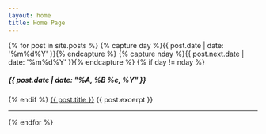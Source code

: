 ```yaml
---
layout: home
title: Home Page
---
```


{% for post in site.posts %}
{% capture day %}{{ post.date | date: '%m%d%Y' }}{% endcapture %}
{% capture nday %}{{ post.next.date | date: '%m%d%Y' }}{% endcapture %}
{% if day != nday %}<h5 class="date">{{ post.date | date: "%A, %B %e, %Y" }}</h5>{% endif %}
  <a href="{{ post.url }}">{{ post.title }}</a>
{{ post.excerpt }}
  <hr>
{% endfor %}
